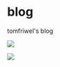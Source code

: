 # blog
tomfriwel's blog

[![](https://img.shields.io/badge/weibo-tomfriwel-blue.svg)](https://weibo.com/tomfriwel)

![](	https://img.shields.io/github/languages/top/badges/shields.svg)
